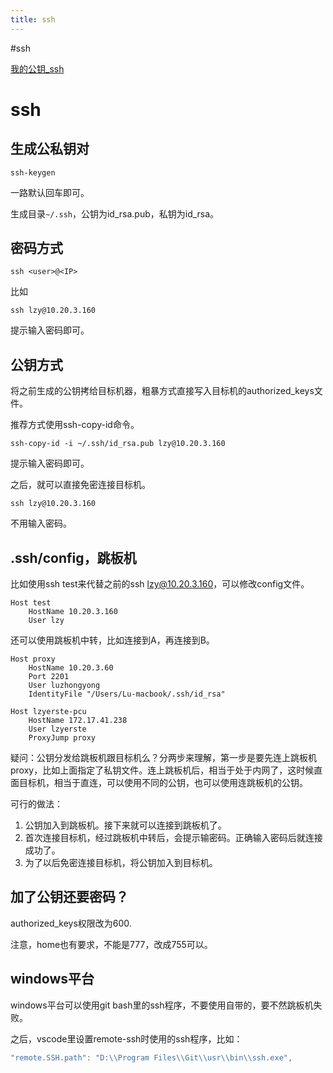 ```yaml
---
title: ssh
---
```


#ssh

[我的公钥_ssh](../../personal/我的公钥_ssh.md)

# ssh

## 生成公私钥对

```
ssh-keygen
```

一路默认回车即可。

生成目录`~/.ssh`，公钥为id_rsa.pub，私钥为id_rsa。

## 密码方式

```
ssh <user>@<IP>
```

比如

```
ssh lzy@10.20.3.160
```

提示输入密码即可。

## 公钥方式

将之前生成的公钥拷给目标机器，粗暴方式直接写入目标机的authorized_keys文件。

推荐方式使用ssh-copy-id命令。

```
ssh-copy-id -i ~/.ssh/id_rsa.pub lzy@10.20.3.160
```

提示输入密码即可。

之后，就可以直接免密连接目标机。

```
ssh lzy@10.20.3.160
```

不用输入密码。

## .ssh/config，跳板机

比如使用ssh test来代替之前的ssh lzy@10.20.3.160，可以修改config文件。

```
Host test
    HostName 10.20.3.160
    User lzy
```

还可以使用跳板机中转，比如连接到A，再连接到B。

```
Host proxy
    HostName 10.20.3.60
    Port 2201
    User luzhongyong
    IdentityFile "/Users/Lu-macbook/.ssh/id_rsa"

Host lzyerste-pcu
    HostName 172.17.41.238
    User lzyerste
    ProxyJump proxy
```

疑问：公钥分发给跳板机跟目标机么？分两步来理解，第一步是要先连上跳板机proxy，比如上面指定了私钥文件。连上跳板机后，相当于处于内网了，这时候直面目标机，相当于直连，可以使用不同的公钥，也可以使用连跳板机的公钥。

可行的做法：

1. 公钥加入到跳板机。接下来就可以连接到跳板机了。
2. 首次连接目标机，经过跳板机中转后，会提示输密码。正确输入密码后就连接成功了。
3. 为了以后免密连接目标机，将公钥加入到目标机。

## 加了公钥还要密码？

authorized_keys权限改为600.

注意，home也有要求，不能是777，改成755可以。

## windows平台

windows平台可以使用git bash里的ssh程序，不要使用自带的，要不然跳板机失败。

之后，vscode里设置remote-ssh时使用的ssh程序，比如：

```jsx
"remote.SSH.path": "D:\\Program Files\\Git\\usr\\bin\\ssh.exe",
```